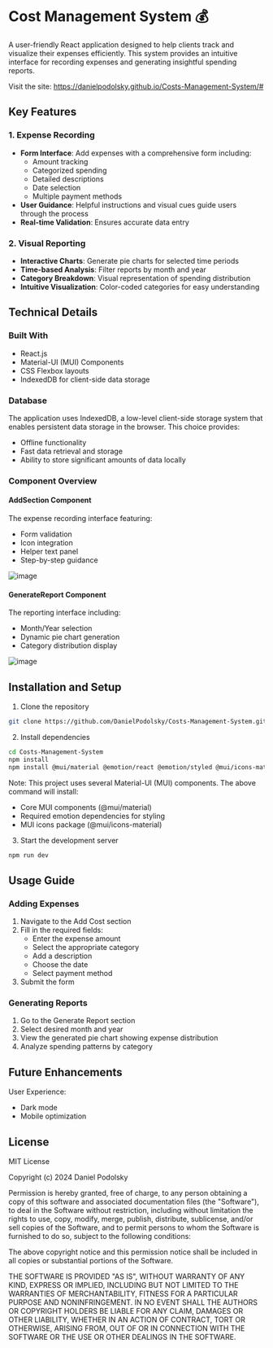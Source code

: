 # Cost Management System 💰

A user-friendly React application designed to help clients track and visualize their expenses efficiently. This system provides an intuitive interface for recording expenses and generating insightful spending reports.

Visit the site: https://danielpodolsky.github.io/Costs-Management-System/#
## Key Features

### 1. Expense Recording
- **Form Interface**: Add expenses with a comprehensive form including:
  - Amount tracking
  - Categorized spending
  - Detailed descriptions
  - Date selection
  - Multiple payment methods
- **User Guidance**: Helpful instructions and visual cues guide users through the process
- **Real-time Validation**: Ensures accurate data entry

### 2. Visual Reporting
- **Interactive Charts**: Generate pie charts for selected time periods
- **Time-based Analysis**: Filter reports by month and year
- **Category Breakdown**: Visual representation of spending distribution
- **Intuitive Visualization**: Color-coded categories for easy understanding

## Technical Details

### Built With
- React.js
- Material-UI (MUI) Components
- CSS Flexbox layouts
- IndexedDB for client-side data storage

### Database
The application uses IndexedDB, a low-level client-side storage system that enables persistent data storage in the browser. This choice provides:
- Offline functionality
- Fast data retrieval and storage
- Ability to store significant amounts of data locally

### Component Overview

#### AddSection Component
The expense recording interface featuring:
- Form validation
- Icon integration
- Helper text panel
- Step-by-step guidance

![image](https://github.com/user-attachments/assets/dc58e539-2bf3-49f9-848a-09230ad718f9)

#### GenerateReport Component
The reporting interface including:
- Month/Year selection
- Dynamic pie chart generation
- Category distribution display

![image](https://github.com/user-attachments/assets/8b5fce61-9fec-4714-951c-cca52b01f166)

## Installation and Setup

1. Clone the repository
```bash
git clone https://github.com/DanielPodolsky/Costs-Management-System.git
```

2. Install dependencies
```bash
cd Costs-Management-System
npm install
npm install @mui/material @emotion/react @emotion/styled @mui/icons-material
```
Note: This project uses several Material-UI (MUI) components. The above command will install:

- Core MUI components (@mui/material)
- Required emotion dependencies for styling
- MUI icons package (@mui/icons-material)

3. Start the development server
```bash
npm run dev
```

## Usage Guide

### Adding Expenses
1. Navigate to the Add Cost section
2. Fill in the required fields:
   - Enter the expense amount
   - Select the appropriate category
   - Add a description
   - Choose the date
   - Select payment method
3. Submit the form

### Generating Reports
1. Go to the Generate Report section
2. Select desired month and year
3. View the generated pie chart showing expense distribution
4. Analyze spending patterns by category

## Future Enhancements

User Experience:
   - Dark mode
   - Mobile optimization

## License

MIT License

Copyright (c) 2024 Daniel Podolsky

Permission is hereby granted, free of charge, to any person obtaining a copy
of this software and associated documentation files (the "Software"), to deal
in the Software without restriction, including without limitation the rights
to use, copy, modify, merge, publish, distribute, sublicense, and/or sell
copies of the Software, and to permit persons to whom the Software is
furnished to do so, subject to the following conditions:

The above copyright notice and this permission notice shall be included in all
copies or substantial portions of the Software.

THE SOFTWARE IS PROVIDED "AS IS", WITHOUT WARRANTY OF ANY KIND, EXPRESS OR
IMPLIED, INCLUDING BUT NOT LIMITED TO THE WARRANTIES OF MERCHANTABILITY,
FITNESS FOR A PARTICULAR PURPOSE AND NONINFRINGEMENT. IN NO EVENT SHALL THE
AUTHORS OR COPYRIGHT HOLDERS BE LIABLE FOR ANY CLAIM, DAMAGES OR OTHER
LIABILITY, WHETHER IN AN ACTION OF CONTRACT, TORT OR OTHERWISE, ARISING FROM,
OUT OF OR IN CONNECTION WITH THE SOFTWARE OR THE USE OR OTHER DEALINGS IN THE
SOFTWARE.
